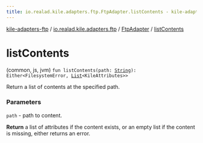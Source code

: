 ```yaml
---
title: io.realad.kile.adapters.ftp.FtpAdapter.listContents - kile-adapters-ftp
---
```


[kile-adapters-ftp](../../index.html) / [io.realad.kile.adapters.ftp](../index.html) / [FtpAdapter](index.html) / [listContents](./list-contents.html)

# listContents

(common, js, jvm) `fun listContents(path: `[`String`](https://kotlinlang.org/api/latest/jvm/stdlib/kotlin/-string/index.html)`): Either<FilesystemError, `[`List`](https://kotlinlang.org/api/latest/jvm/stdlib/kotlin.collections/-list/index.html)`<KileAttributes>>`

Return a list of contents at the specified path.

### Parameters

`path` - path to content.

**Return**
a list of attributes if the content exists, or an empty list if the content is missing, either returns an error.

